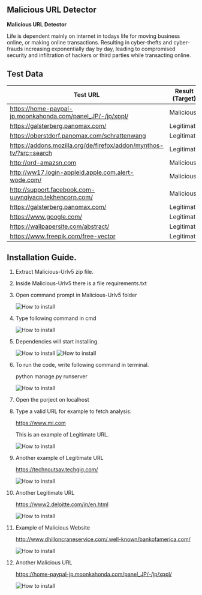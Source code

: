 ## Malicious URL Detector
**Malicious URL Detector**                 

Life is dependent mainly on internet in todays life for moving business online, or making online transactions. Resulting in cyber-thefts and cyber-frauds increasing exponentially day by day, leading to compromised security and infiltration of hackers or third parties while transacting online.

## Test Data

Test URL | Result (Target)
------------ | -------------
https://home-paypal-jp.moonkahonda.com/panel_JP/-/jp/xppl/ | Malicious
https://galsterberg.panomax.com/ | Legitimate
https://oberstdorf.panomax.com/schrattenwang | Legitimate
https://addons.mozilla.org/de/firefox/addon/mynthos-tv/?src=search | Legitimate
http://ord-amazsn.com | Malicious
http://ww17.login-appleid.apple.com.alert-wode.com/ | Malicious
http://support.facebook.com-uuynqiyacp.tekhencorp.com/ | Malicious
https://galsterberg.panomax.com/ | Legitimate
https://www.google.com/ | Legitimate
https://wallpapersite.com/abstract/ | Legitimate
https://www.freepik.com/free-vector | Legitimate


## Installation Guide.

1.	Extract Malicious-Urlv5 zip file.
2.	Inside Malicious-Urlv5 there is a file requirements.txt
3.	Open command prompt in Malicious-Urlv5 folder

    ![How to install](/Images/img1.png)

4.  Type following command in cmd

    ![How to install](/Images/img2.png)
    
5.  Dependencies will start installing.  

    ![How to install](/Images/img3.png)
    ![How to install](/Images/img4.png)

6.	To run the code, write following command in terminal.

    python manage.py runserver
    
    ![How to install](/Images/img5.png)
    
7.	Open the porject on localhost  

    
8.	Type a valid URL for example to fetch analysis:

    https://www.mi.com

    This is an example of Legitimate URL.
    
    ![How to install](/Images/img7.png)
    
9.	Another example of Legitimate URL

    https://technoutsav.techgig.com/
    
    ![How to install](/Images/img8.png)
    
10.	Another Legitimate URL

    https://www2.deloitte.com/in/en.html
    
    ![How to install](/Images/img9.png)
    
11.	Example of Malicious Website

    http://www.dhilloncraneservice.com/.well-known/bankofamerica.com/
    
    ![How to install](/Images/img10.png)
    
12.	Another Malicious URL

    https://home-paypal-jp.moonkahonda.com/panel_JP/-/jp/xppl/
    
    ![How to install](/Images/img11.png)
    
    
    
    
    
    
    
    
  
